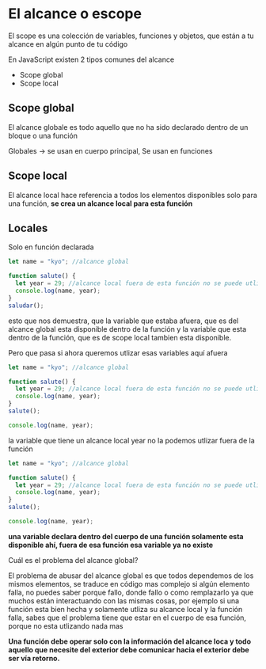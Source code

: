 # El alcance o escope

El scope es una colección de variables, funciones y objetos, que están a tu alcance en algún punto de tu código

En JavaScript existen 2 tipos comunes del alcance

- Scope global
- Scope local

## Scope global

El alcance globale es todo aquello que no ha sido declarado dentro de un bloque o una función

Globales -> se usan en cuerpo principal,
Se usan en funciones

## Scope local

El alcance local hace referencia a todos los elementos disponibles solo para una función, **se crea un alcance local para esta función**

## Locales

Solo en función declarada

```js
let name = "kyo"; //alcance global

function salute() {
  let year = 29; //alcance local fuera de esta función no se puede utlizar
  console.log(name, year);
}
saludar();
```

esto que nos demuestra, que la variable que estaba afuera, que es del alcance global esta disponible dentro de la función y la variable que esta dentro de la función, que es de scope local tambien esta disponible.

Pero que pasa si ahora queremos utlizar esas variables aquí afuera

```js
let name = "kyo"; //alcance global

function salute() {
  let year = 29; //alcance local fuera de esta función no se puede utlizar
  console.log(name, year);
}
salute();

console.log(name, year);
```

la variable que tiene un alcance local year no la podemos utlizar fuera de la función

```js
let name = "kyo"; //alcance global

function salute() {
  let year = 29; //alcance local fuera de esta función no se puede utlizar
  console.log(name, year);
}
salute();

console.log(name, year);
```

**una variable declara dentro del cuerpo de una función solamente esta disponible ahí, fuera de esa función esa variable ya no existe**

Cuál es el problema del alcance global?

El problema de abusar del alcance global es que todos dependemos de los mismos elementos, se traduce en código mas complejo si algún elemento falla, no puedes saber porque fallo, donde fallo o como remplazarlo ya que muchos están interactuando con las mismas cosas, por ejemplo si una función esta bien hecha y solamente utliza su alcance local y la función falla, sabes que el problema tiene que estar en el cuerpo de esa función, porque no esta utlizando nada mas

**Una función debe operar solo con la información del alcance loca y todo aquello que necesite del exterior debe comunicar hacia el exterior debe ser vía retorno.**
